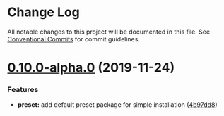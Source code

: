 # Change Log

All notable changes to this project will be documented in this file.
See [Conventional Commits](https://conventionalcommits.org) for commit guidelines.

# [0.10.0-alpha.0](https://github.com/MrWolfZ/simplux/compare/v0.9.0...v0.10.0-alpha.0) (2019-11-24)


### Features

* **preset:** add default preset package for simple installation ([4b97dd8](https://github.com/MrWolfZ/simplux/commit/4b97dd8))
